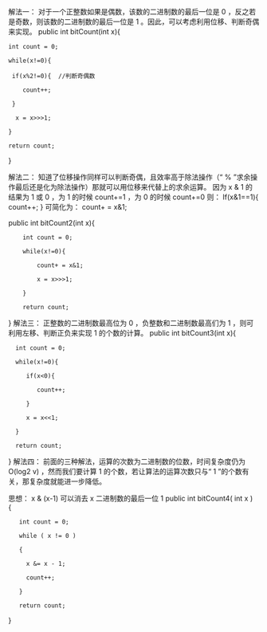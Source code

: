 解法一：
对于一个正整数如果是偶数，该数的二进制数的最后一位是 0 ，反之若是奇数，则该数的二进制数的最后一位是 1 。因此，可以考虑利用位移、判断奇偶来实现。
public int bitCount(int x){  
  
    int count = 0;  
  
    while(x!=0){  
  
     if(x%2!=0){  //判断奇偶数  
  
        count++;  
  
     }  
  
      x = x>>>1;  
  
    }  
  
    return count;  
  
 }  

解法二：
知道了位移操作同样可以判断奇偶，且效率高于除法操作（“ % ”求余操作最后还是化为除法操作）那就可以用位移来代替上的求余运算。
      因为 x & 1 的结果为 1 或 0 ，为 1 的时候 count+=1 ，为 0 的时候 count+=0
则：
     If(x&1==1){
         count++;
     }
可简化为： count+ = x&1;

public int bitCount2(int x){  
  
        int count = 0;  
  
        while(x!=0){  
  
            count+ = x&1;  
  
            x = x>>>1;  
  
        }  
  
        return count;  
  
  } 
解法三：
   正整数的二进制数最高位为 0 ，负整数和二进制数最高们为 1 ，则可利用左移、判断正负来实现 1 的个数的计算。
public int bitCount3(int x){  
  
      int count = 0;  
  
      while(x!=0){  
  
         if(x<0){  
  
            count++;  
  
         }  
  
         x = x<<1;  
  
      }  
  
      return count;  
  
} 
解法四：
前面的三种解法，运算的次数为二进制数的位数，时间复杂度仍为 O(log2 v) ，然而我们要计算 1 的个数，若让算法的运算次数只与“ 1 ”的个数有关，那复杂度就能进一步降低。
 
思想： x & (x-1) 可以消去 x 二进制数的最后一位 1
public int bitCount4( int x )  
{  
  
       int count = 0;  
  
       while ( x != 0 )  
  
       {  
  
         x &= x - 1;  
  
         count++;  
  
       }  
  
       return count; 
}
